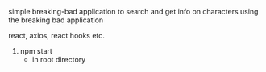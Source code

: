 simple breaking-bad application to search and get info on characters
using the breaking bad application

react, axios, react hooks etc.

1. npm start
    - in root directory
